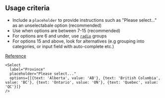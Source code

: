 ## Usage criteria

* Include a `placeholder` to provide instructions such as "Please select…" as an unselectabale option (recommended) 
* Use when options are between 7-15 (recommended)
* For options are 6 and under, use [`radio`](#radio) groups
* For options 15 and above, look for alternatives (e.g grouping into categories, or input field with auto-complete etc.) 

<a href=“https://baymard.com/blog/drop-down-usability” target="_blank">Reference</a>

```
<Select 
  label="Province"
  placeholder="Please select..."
  options={[{text: 'Alberta', value: 'AB'}, {text: 'British Columbia', value: 'BC'}, {text: 'Ontario', value: 'ON'}, {text: 'Quebec', value: 'QC'}]}
/>
```
